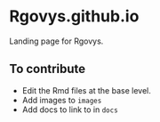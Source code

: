 # Rgovys.github.io

Landing page for Rgovys.

## To contribute

* Edit the Rmd files at the base level.
* Add images to `images`
* Add docs to link to in `docs`